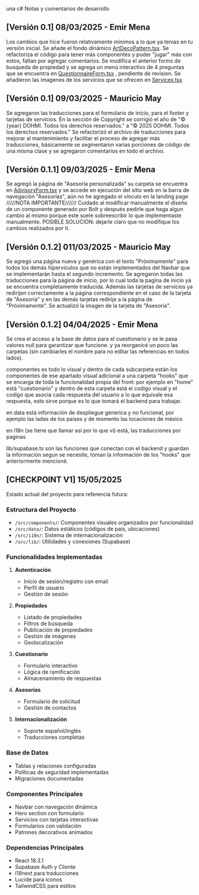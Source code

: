 una c# Notas y comentarios de desarrollo

## [Versión 0.1] 08/03/2025 - Emir Mena

Los cambios que hice fueron relativamente mínimos a lo que ya tenías en tu versión inicial.
Se añade el fondo dinámico [ArtDecoPattern.tsx](./src/components/reactbits/ArtDecoPattern.tsx).
Se refactoriza el código para tener más componentes y poder "jugar" más con estos, faltan por agregar comentarios.
Se modifica el anterior forms de busqueda de propiedad y se agrega un menú interactivo de 4 preguntas que se encuentra en [QuestionnaireForm.tsx](./src/components/home/Questionnaire.tsx) , pendiente de revision.
Se añadieron las imagenes de los servicios que se ofrecen en [Services.tsx](./src/components/home/Services.tsx)

## [Versión 0.1] 09/03/2025 - Mauricio May

Se agregaron las traducciones para el formulario de inicio, para el footer y tarjetas de servicios.
En la sección de Copyright se corrigió el año de "© {year} DOHMI. Todos los derechos reservados." a "© 2025 DOHMI. Todos los derechos reservados."
Se refactorizó el archivo de traducciones [](./¡18n/index.ts) para mejorar al mantenimiento y facilitar el proceso de agregar más traducciones, básicamente se segmentaron varias porciones de código de una misma clase y se agregaron comentarios en todo el archivo.

## [Versión 0.1.1] 09/03/2025 - Emir Mena

Se agregó la página de "Asesoría personalizada" su carpeta se encuentra en [AdvisoryForm.tsx](./src/components/advisory/AdvisoryForm.tsx) y se accede en ejecución del sitio web en la barra de navegación "Asesorías", aún no he agregado el vinculo en la landing page
/////NOTA IMPORTANTE//////
Cuidado al modificar manualmente el diseño de un componente generado por Bolt y después pedirle que haga algun cambio al mismo porque este suele sobreescribir lo que implementaste manualmente. POSIBLE SOLUCION: dejarle claro que no modifique los cambios realizados por ti.

## [Versión 0.1.2] 011/03/2025 - Mauricio May

Se agregó una página nueva y genérica con el texto "Próximamente" para todos los demás hiperviculos que no están implementados del Navbar que se implementarán hasta el segundo incremento.
Se agregaron todas las traducciones para la página de inicio, por lo cual toda la pagina de inicio ya se encuentra completamente traducida.
Además las tarjetas de servicios ya redirijen correctamente a la página correspondiente en el caso de la tarjeta de "Asesoría" y en las demás tarjetas redirije a la página de "Próximamente".
Se actualizó la imagen de la tarjeta de "Asesoría".

## [Versión 0.1.2] 04/04/2025 - Emir Mena

Se crea el acceso a la base de datos para el cuestionario y se le pasa valores null para garantizar que funcione.
y ya reorganicé un poco las carpetas (sin cambiarles el nombre para no editar las referencias en todos lados). 

componentes es todo lo visual y dentro de cada subcarpeta están los componentes de ese apartado visual adicional a una carpeta "hooks" que se encarga de toda la funcionalidad propia del front: por ejemplo en "home" está "cuestionario" y dentro de esta carpeta está el codigo visual y el codigo que asocia cada respuesta del usuario a lo que equivale esa respuesta, esto sirve porque es lo que tomará el backend para trabajar.

en data está información de despliegue generica y no funcional, por ejemplo las ladas de los paises y de momento las locaciones de méxico 

en i18n (se tiene que llamar así por lo que vi) está, las traducciones por paginas 

lib/supabase.ts son las funciones que conectan con el backend y guardan la información segun se necesite, toman la información de los "hooks" que anteriormente mencioné.

## [CHECKPOINT V1] 15/05/2025

Estado actual del proyecto para referencia futura:

### Estructura del Proyecto
- `/src/components/`: Componentes visuales organizados por funcionalidad
- `/src/data/`: Datos estáticos (códigos de país, ubicaciones)
- `/src/i18n/`: Sistema de internacionalización
- `/src/lib/`: Utilidades y conexiones (Supabase)

### Funcionalidades Implementadas
1. **Autenticación**
   - Inicio de sesión/registro con email
   - Perfil de usuario
   - Gestión de sesión

2. **Propiedades**
   - Listado de propiedades
   - Filtros de búsqueda
   - Publicación de propiedades
   - Gestión de imágenes
   - Geolocalización

3. **Cuestionario**
   - Formulario interactivo
   - Lógica de ramificación
   - Almacenamiento de respuestas

4. **Asesorías**
   - Formulario de solicitud
   - Gestión de contactos

5. **Internacionalización**
   - Soporte español/inglés
   - Traducciones completas

### Base de Datos
- Tablas y relaciones configuradas
- Políticas de seguridad implementadas
- Migraciones documentadas

### Componentes Principales
- Navbar con navegación dinámica
- Hero section con formulario
- Servicios con tarjetas interactivas
- Formularios con validación
- Patrones decorativos animados

### Dependencias Principales
- React 18.3.1
- Supabase Auth y Cliente
- i18next para traducciones
- Lucide para iconos
- TailwindCSS para estilos